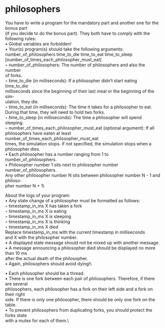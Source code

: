 # philosophers

You have to write a program for the mandatory part and another one for the bonus part\
(if you decide to do the bonus part). They both have to comply with the following rules:\
• Global variables are forbidden!\
• Your(s) program(s) should take the following arguments:\
number_of_philosophers time_to_die time_to_eat time_to_sleep\
[number_of_times_each_philosopher_must_eat]\
◦ number_of_philosophers: The number of philosophers and also the number\
of forks.\
◦ time_to_die (in milliseconds): If a philosopher didn’t start eating time_to_die\
milliseconds since the beginning of their last meal or the beginning of the sim-\
ulation, they die.\
◦ time_to_eat (in milliseconds): The time it takes for a philosopher to eat.\
During that time, they will need to hold two forks.\
◦ time_to_sleep (in milliseconds): The time a philosopher will spend sleeping.\
◦ number_of_times_each_philosopher_must_eat (optional argument): If all\
philosophers have eaten at least number_of_times_each_philosopher_must_eat\
times, the simulation stops. If not specified, the simulation stops when a\
philosopher dies.\
• Each philosopher has a number ranging from 1 to number_of_philosophers.\
• Philosopher number 1 sits next to philosopher number number_of_philosophers.\
Any other philosopher number N sits between philosopher number N - 1 and philoso-\
pher number N + 1\

About the logs of your program:\
• Any state change of a philosopher must be formatted as follows:\
◦ timestamp_in_ms X has taken a fork\
◦ timestamp_in_ms X is eating\
◦ timestamp_in_ms X is sleeping\
◦ timestamp_in_ms X is thinking\
◦ timestamp_in_ms X died\
Replace timestamp_in_ms with the current timestamp in milliseconds\
and X with the philosopher number.\
• A displayed state message should not be mixed up with another message.\
• A message announcing a philosopher died should be displayed no more than 10 ms\
after the actual death of the philosopher.\
• Again, philosophers should avoid dying!\

• Each philosopher should be a thread.\
• There is one fork between each pair of philosophers. Therefore, if there are several\
philosophers, each philosopher has a fork on their left side and a fork on their right\
side. If there is only one philosopher, there should be only one fork on the table.\
• To prevent philosophers from duplicating forks, you should protect the forks state\
with a mutex for each of them.\
